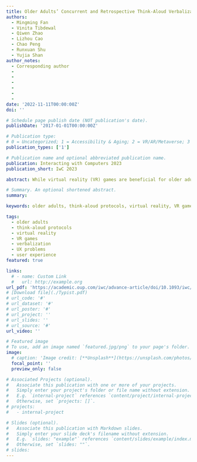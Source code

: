 ```yaml
---
title: Older Adults’ Concurrent and Retrospective Think-Aloud Verbalizations for Identifying User Experience Problems of VR Games
authors:
  - Mingming Fan
  - Vinita Tibdewal
  - Qiwen Zhao
  - Lizhou Cao
  - Chao Peng
  - Runxuan Shu
  - Yujia Shan
author_notes:
  - Corresponding author
  - 
  - 
  - 
  - 
  - 
  - 
date: '2022-11-11T00:00:00Z'
doi: ''

# Schedule page publish date (NOT publication's date).
publishDate: '2017-01-01T00:00:00Z'

# Publication type: 
# 0 = Uncategorized; 1 = Accessibility & Aging; 2 = VR/AR/Metaverse; 3 = Human-AI Collaboration; 4 = UX Methodology; 5 = Social Computing; 6 = Sensing;  7 = Thesis; 8 = Patent
publication_types: ['1']

# Publication name and optional abbreviated publication name.
publication: Interacting with Computers 2023
publication_short: IwC 2023

abstract: While virtual reality (VR) games are beneficial for older adults to improve their physical functions and cognitive abilities, VR research often does not include older adults. Our review of the proceedings of major HCI conferences (i.e. ASSETS, CHI, CHI PLAY, CSCW and DIS) between 2016 and 2020 shows that only three out of 352 VR-related papers involved older adults. Consequently, older adults tend to encounter user experience (UX) problems with VR. One common way to identify UX problems is to conduct usability testing with think-aloud (TA) protocols. As VR games tend to be perceptually and physically demanding, older adults might need to allocate more resources to VR content and interaction and thus have fewer resources for thinking aloud. This raises the question of whether TA protocols are still a viable approach to detecting UX problems of VR games for older adult participants. To answer this question, we conducted usability testing with older adults who played two common types of VR games (i.e. the exergame and experience game) using concurrent and retrospective TA protocols (i.e. CTA and RTA), which are widely used in the industry. We analyzed participants’ TA verbalizations and uncovered how different categories of verbalizations indicate UX problems. We further show how older adults perceived the effects of thinking aloud on their game experiences in two TA protocols and offer design implications.

# Summary. An optional shortened abstract.
summary:

keywords: older adults, think-aloud protocols, virtual reality, VR games, verbalization, UX problems, user experience

tags:
  - older adults
  - think-aloud protocols
  - virtual reality
  - VR games
  - verbalization
  - UX problems
  - user experience
featured: true

links:
  # - name: Custom Link
  #   url: http://example.org
url_pdf: 'https://academic.oup.com/iwc/advance-article/doi/10.1093/iwc/iwac039/6967130?login=true'
# [Download file](./Typist.pdf)
# url_code: '#'
# url_dataset: '#'
# url_poster: '#'
# url_project: ''
# url_slides: ''
# url_source: '#'
url_video: ''

# Featured image
# To use, add an image named `featured.jpg/png` to your page's folder.
image:
  # caption: 'Image credit: [**Unsplash**](https://unsplash.com/photos/pLCdAaMFLTE)'
  focal_point: ''
  preview_only: false

# Associated Projects (optional).
#   Associate this publication with one or more of your projects.
#   Simply enter your project's folder or file name without extension.
#   E.g. `internal-project` references `content/project/internal-project/index.md`.
#   Otherwise, set `projects: []`.
# projects:
#   - internal-project

# Slides (optional).
#   Associate this publication with Markdown slides.
#   Simply enter your slide deck's filename without extension.
#   E.g. `slides: "example"` references `content/slides/example/index.md`.
#   Otherwise, set `slides: ""`.
# slides:
---
```


<!-- {{< youtube f9lO9tin4tw >}} -->


